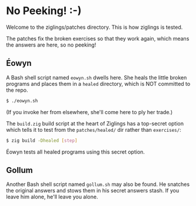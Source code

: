 # No Peeking! :-)

Welcome to the ziglings/patches directory. This is how ziglings is tested.

The patches fix the broken exercises so that they work again, which means the
answers are here, so no peeking!

## Éowyn

A Bash shell script named `eowyn.sh` dwells here. She heals the little broken
programs and places them in a `healed` directory, which is NOT committed to the
repo.

```bash
$ ./eowyn.sh
```

(If you invoke her from elsewhere, she'll come here to ply her trade.)

The `build.zig` build script at the heart of Ziglings has a top-secret option
which tells it to test from the `patches/healed/` dir rather than `exercises/`:

```bash
$ zig build -Dhealed [step]
```

Éowyn tests all healed programs using this secret option.


## Gollum

Another Bash shell script named `gollum.sh` may also be found. He snatches the
original answers and stows them in his secret answers stash. If you leave him
alone, he'll leave you alone.
